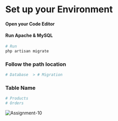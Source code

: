 # Set up your Environment
#### Open your Code Editor
#### Run Apache & MySQL

```bash
# Run
php artisan migrate
```
### Follow the path location

```bash
# Database  > # Migration
```

### Table Name
```bash
# Products
# Orders
```
![Assignment-10](https://github.com/Limon714/MigrationAssignment/assets/72975868/4691c1ba-78c7-4414-8e73-ca9dd563d523)
